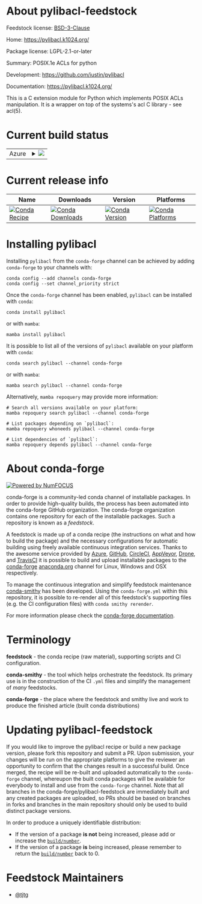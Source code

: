 About pylibacl-feedstock
========================

Feedstock license: [BSD-3-Clause](https://github.com/conda-forge/pylibacl-feedstock/blob/main/LICENSE.txt)

Home: https://pylibacl.k1024.org/

Package license: LGPL-2.1-or-later

Summary: POSIX.1e ACLs for python

Development: https://github.com/iustin/pylibacl

Documentation: https://pylibacl.k1024.org/

This is a C extension module for Python which implements POSIX ACLs manipulation. It is a wrapper on top of the systems's acl C library - see acl(5).


Current build status
====================


<table>
    
  <tr>
    <td>Azure</td>
    <td>
      <details>
        <summary>
          <a href="https://dev.azure.com/conda-forge/feedstock-builds/_build/latest?definitionId=22773&branchName=main">
            <img src="https://dev.azure.com/conda-forge/feedstock-builds/_apis/build/status/pylibacl-feedstock?branchName=main">
          </a>
        </summary>
        <table>
          <thead><tr><th>Variant</th><th>Status</th></tr></thead>
          <tbody><tr>
              <td>linux_64_python3.10.____cpython</td>
              <td>
                <a href="https://dev.azure.com/conda-forge/feedstock-builds/_build/latest?definitionId=22773&branchName=main">
                  <img src="https://dev.azure.com/conda-forge/feedstock-builds/_apis/build/status/pylibacl-feedstock?branchName=main&jobName=linux&configuration=linux%20linux_64_python3.10.____cpython" alt="variant">
                </a>
              </td>
            </tr><tr>
              <td>linux_64_python3.11.____cpython</td>
              <td>
                <a href="https://dev.azure.com/conda-forge/feedstock-builds/_build/latest?definitionId=22773&branchName=main">
                  <img src="https://dev.azure.com/conda-forge/feedstock-builds/_apis/build/status/pylibacl-feedstock?branchName=main&jobName=linux&configuration=linux%20linux_64_python3.11.____cpython" alt="variant">
                </a>
              </td>
            </tr><tr>
              <td>linux_64_python3.12.____cpython</td>
              <td>
                <a href="https://dev.azure.com/conda-forge/feedstock-builds/_build/latest?definitionId=22773&branchName=main">
                  <img src="https://dev.azure.com/conda-forge/feedstock-builds/_apis/build/status/pylibacl-feedstock?branchName=main&jobName=linux&configuration=linux%20linux_64_python3.12.____cpython" alt="variant">
                </a>
              </td>
            </tr><tr>
              <td>linux_64_python3.8.____cpython</td>
              <td>
                <a href="https://dev.azure.com/conda-forge/feedstock-builds/_build/latest?definitionId=22773&branchName=main">
                  <img src="https://dev.azure.com/conda-forge/feedstock-builds/_apis/build/status/pylibacl-feedstock?branchName=main&jobName=linux&configuration=linux%20linux_64_python3.8.____cpython" alt="variant">
                </a>
              </td>
            </tr><tr>
              <td>linux_64_python3.9.____cpython</td>
              <td>
                <a href="https://dev.azure.com/conda-forge/feedstock-builds/_build/latest?definitionId=22773&branchName=main">
                  <img src="https://dev.azure.com/conda-forge/feedstock-builds/_apis/build/status/pylibacl-feedstock?branchName=main&jobName=linux&configuration=linux%20linux_64_python3.9.____cpython" alt="variant">
                </a>
              </td>
            </tr>
          </tbody>
        </table>
      </details>
    </td>
  </tr>
</table>

Current release info
====================

| Name | Downloads | Version | Platforms |
| --- | --- | --- | --- |
| [![Conda Recipe](https://img.shields.io/badge/recipe-pylibacl-green.svg)](https://anaconda.org/conda-forge/pylibacl) | [![Conda Downloads](https://img.shields.io/conda/dn/conda-forge/pylibacl.svg)](https://anaconda.org/conda-forge/pylibacl) | [![Conda Version](https://img.shields.io/conda/vn/conda-forge/pylibacl.svg)](https://anaconda.org/conda-forge/pylibacl) | [![Conda Platforms](https://img.shields.io/conda/pn/conda-forge/pylibacl.svg)](https://anaconda.org/conda-forge/pylibacl) |

Installing pylibacl
===================

Installing `pylibacl` from the `conda-forge` channel can be achieved by adding `conda-forge` to your channels with:

```
conda config --add channels conda-forge
conda config --set channel_priority strict
```

Once the `conda-forge` channel has been enabled, `pylibacl` can be installed with `conda`:

```
conda install pylibacl
```

or with `mamba`:

```
mamba install pylibacl
```

It is possible to list all of the versions of `pylibacl` available on your platform with `conda`:

```
conda search pylibacl --channel conda-forge
```

or with `mamba`:

```
mamba search pylibacl --channel conda-forge
```

Alternatively, `mamba repoquery` may provide more information:

```
# Search all versions available on your platform:
mamba repoquery search pylibacl --channel conda-forge

# List packages depending on `pylibacl`:
mamba repoquery whoneeds pylibacl --channel conda-forge

# List dependencies of `pylibacl`:
mamba repoquery depends pylibacl --channel conda-forge
```


About conda-forge
=================

[![Powered by
NumFOCUS](https://img.shields.io/badge/powered%20by-NumFOCUS-orange.svg?style=flat&colorA=E1523D&colorB=007D8A)](https://numfocus.org)

conda-forge is a community-led conda channel of installable packages.
In order to provide high-quality builds, the process has been automated into the
conda-forge GitHub organization. The conda-forge organization contains one repository
for each of the installable packages. Such a repository is known as a *feedstock*.

A feedstock is made up of a conda recipe (the instructions on what and how to build
the package) and the necessary configurations for automatic building using freely
available continuous integration services. Thanks to the awesome service provided by
[Azure](https://azure.microsoft.com/en-us/services/devops/), [GitHub](https://github.com/),
[CircleCI](https://circleci.com/), [AppVeyor](https://www.appveyor.com/),
[Drone](https://cloud.drone.io/welcome), and [TravisCI](https://travis-ci.com/)
it is possible to build and upload installable packages to the
[conda-forge](https://anaconda.org/conda-forge) [anaconda.org](https://anaconda.org/)
channel for Linux, Windows and OSX respectively.

To manage the continuous integration and simplify feedstock maintenance
[conda-smithy](https://github.com/conda-forge/conda-smithy) has been developed.
Using the ``conda-forge.yml`` within this repository, it is possible to re-render all of
this feedstock's supporting files (e.g. the CI configuration files) with ``conda smithy rerender``.

For more information please check the [conda-forge documentation](https://conda-forge.org/docs/).

Terminology
===========

**feedstock** - the conda recipe (raw material), supporting scripts and CI configuration.

**conda-smithy** - the tool which helps orchestrate the feedstock.
                   Its primary use is in the construction of the CI ``.yml`` files
                   and simplify the management of *many* feedstocks.

**conda-forge** - the place where the feedstock and smithy live and work to
                  produce the finished article (built conda distributions)


Updating pylibacl-feedstock
===========================

If you would like to improve the pylibacl recipe or build a new
package version, please fork this repository and submit a PR. Upon submission,
your changes will be run on the appropriate platforms to give the reviewer an
opportunity to confirm that the changes result in a successful build. Once
merged, the recipe will be re-built and uploaded automatically to the
`conda-forge` channel, whereupon the built conda packages will be available for
everybody to install and use from the `conda-forge` channel.
Note that all branches in the conda-forge/pylibacl-feedstock are
immediately built and any created packages are uploaded, so PRs should be based
on branches in forks and branches in the main repository should only be used to
build distinct package versions.

In order to produce a uniquely identifiable distribution:
 * If the version of a package **is not** being increased, please add or increase
   the [``build/number``](https://docs.conda.io/projects/conda-build/en/latest/resources/define-metadata.html#build-number-and-string).
 * If the version of a package **is** being increased, please remember to return
   the [``build/number``](https://docs.conda.io/projects/conda-build/en/latest/resources/define-metadata.html#build-number-and-string)
   back to 0.

Feedstock Maintainers
=====================

* [@tjtg](https://github.com/tjtg/)

